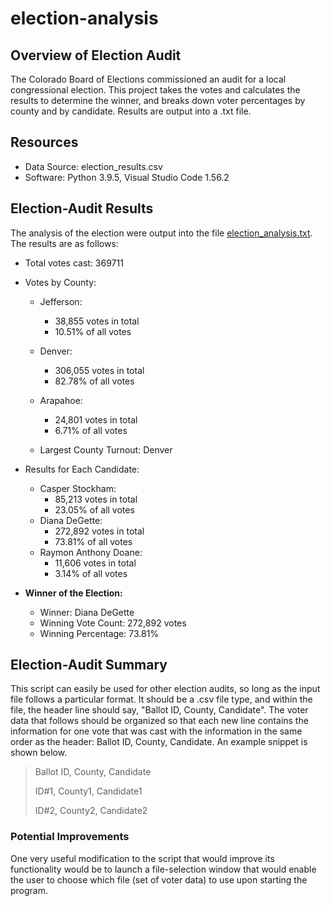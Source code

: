 # election-analysis

## Overview of Election Audit
The Colorado Board of Elections commissioned an audit for a local congressional election. This project takes the votes and calculates the results to determine the winner, and breaks down voter percentages by county and by candidate. Results are output into a .txt file.

## Resources
- Data Source: election_results.csv
- Software: Python 3.9.5, Visual Studio Code 1.56.2

## Election-Audit Results
The analysis of the election were output into the file [election_analysis.txt](Analysis/election_analysis.txt). The results are as follows:

- Total votes cast: 369711

- Votes by County:
  - Jefferson:
    - 38,855 votes in total
    - 10.51% of all votes
  - Denver:
    - 306,055 votes in total
    - 82.78% of all votes
  - Arapahoe:
    - 24,801 votes in total
    - 6.71% of all votes
  
  - Largest County Turnout: Denver

- Results for Each Candidate:
  - Casper Stockham:
    - 85,213 votes in total
    - 23.05% of all votes
  - Diana DeGette:
    - 272,892 votes in total
    - 73.81% of all votes
  - Raymon Anthony Doane:
    - 11,606 votes in total
    - 3.14% of all votes

- **Winner of the Election:**
  - Winner: Diana DeGette
  - Winning Vote Count: 272,892 votes
  - Winning Percentage: 73.81%


## Election-Audit Summary
This script can easily be used for other election audits, so long as the input file follows a particular format. It should be a .csv file type, and within the file, the header line should say, "Ballot ID, County, Candidate". The voter data that follows should be organized so that each new line contains the information for one vote that was cast with the information in the same order as the header: Ballot ID, County, Candidate. An example snippet is shown below.

>Ballot ID, County, Candidate
>
>ID#1, County1, Candidate1
>
>ID#2, County2, Candidate2

### Potential Improvements
One very useful modification to the script that would improve its functionality would be to launch a file-selection window that would enable the user to choose which file (set of voter data) to use upon starting the program.

